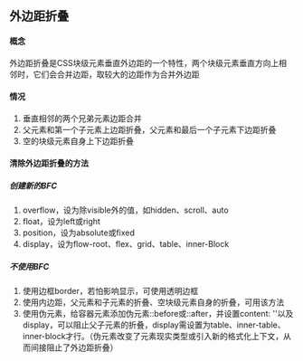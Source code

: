 ## 外边距折叠

#### 概念
外边距折叠是CSS块级元素垂直外边距的一个特性，两个块级元素垂直方向上相邻时，它们会合并边距，取较大的边距作为合并外边距

#### 情况
1. 垂直相邻的两个兄弟元素边距合并
2. 父元素和第一个子元素上边距折叠，父元素和最后一个子元素下边距折叠
3. 空的块级元素自身上下边距折叠

#### 清除外边距折叠的方法
##### 创建新的BFC
1. overflow，设为除visible外的值，如hidden、scroll、auto
2. float，设为left或right
3. position，设为absolute或fixed
4. display，设为flow-root、flex、grid、table、inner-Block

##### 不使用BFC
1. 使用边框border，若怕影响显示，可使用透明边框
2. 使用内边距，父元素和子元素的折叠、空块级元素自身的折叠，可用该方法
3. 使用伪元素，给容器元素添加伪元素::before或::after，并设置content: ''以及display，可以阻止父子元素的折叠，display需设置为table、inner-table、inner-block才行。（伪元素改变了元素现实类型或引入新的格式化上下文，从而间接阻止了外边距折叠）
